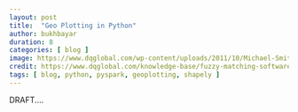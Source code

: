 ```yaml
---
layout: post
title:  "Geo Plotting in Python"
author: bukhbayar
duration: 8
categories: [ blog ]
image: https://www.dqglobal.com/wp-content/uploads/2011/10/Michael-Smithm.smith@designs.com_-1.png
credit: https://www.dqglobal.com/knowledge-base/fuzzy-matching-software
tags: [ blog, python, pyspark, geoplotting, shapely ]
---
```


DRAFT....